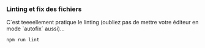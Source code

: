 ### Linting et fix des fichiers

C´est teeeellement pratique le linting (oubliez pas de mettre votre éditeur en mode ˋautofixˋ aussi)...

```bash
npm run lint
```
